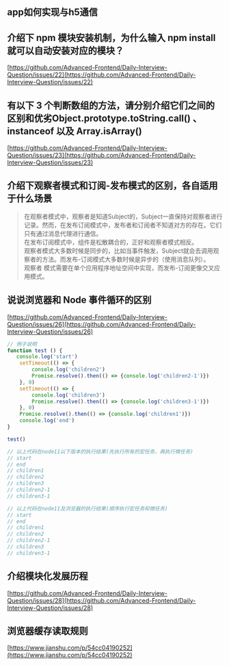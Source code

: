## app如何实现与h5通信
 
## 介绍下 npm 模块安装机制，为什么输入 npm install 就可以自动安装对应的模块？
[https://github.com/Advanced-Frontend/Daily-Interview-Question/issues/22](https://github.com/Advanced-Frontend/Daily-Interview-Question/issues/22)

## 有以下 3 个判断数组的方法，请分别介绍它们之间的区别和优劣Object.prototype.toString.call() 、 instanceof 以及 Array.isArray()
[https://github.com/Advanced-Frontend/Daily-Interview-Question/issues/23](https://github.com/Advanced-Frontend/Daily-Interview-Question/issues/23)

## 介绍下观察者模式和订阅-发布模式的区别，各自适用于什么场景
>在观察者模式中，观察者是知道Subject的，Subject一直保持对观察者进行记录。然而，在发布订阅模式中，发布者和订阅者不知道对方的存在。它们只有通过消息代理进行通信。<br/>
>在发布订阅模式中，组件是松散耦合的，正好和观察者模式相反。<br/>
>观察者模式大多数时候是同步的，比如当事件触发，Subject就会去调用观察者的方法。而发布-订阅模式大多数时候是异步的（使用消息队列）。<br/>
>观察者 模式需要在单个应用程序地址空间中实现，而发布-订阅更像交叉应用模式。

## 说说浏览器和 Node 事件循环的区别 
[https://github.com/Advanced-Frontend/Daily-Interview-Question/issues/26](https://github.com/Advanced-Frontend/Daily-Interview-Question/issues/26)
```js
// 例子说明
function test () {
   console.log('start')
    setTimeout(() => {
        console.log('children2')
        Promise.resolve().then(() => {console.log('children2-1')})
    }, 0)
    setTimeout(() => {
        console.log('children3')
        Promise.resolve().then(() => {console.log('children3-1')})
    }, 0)
    Promise.resolve().then(() => {console.log('children1')})
    console.log('end') 
}

test()

// 以上代码在node11以下版本的执行结果(先执行所有的宏任务，再执行微任务)
// start
// end
// children1
// children2
// children3
// children2-1
// children3-1

// 以上代码在node11及浏览器的执行结果(顺序执行宏任务和微任务)
// start
// end
// children1
// children2
// children2-1
// children3
// children3-1
```

## 介绍模块化发展历程
[https://github.com/Advanced-Frontend/Daily-Interview-Question/issues/28](https://github.com/Advanced-Frontend/Daily-Interview-Question/issues/28)

## 浏览器缓存读取规则
[https://www.jianshu.com/p/54cc04190252](https://www.jianshu.com/p/54cc04190252)


